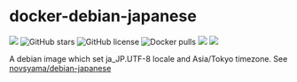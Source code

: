 # docker-debian-japanese
![](https://img.shields.io/travis/frost-tb-voo/docker-debian-japanese/stretch.svg?style=flat-square)
![GitHub stars](https://img.shields.io/github/stars/frost-tb-voo/docker-debian-japanese.svg?style=flat-square)
![GitHub license](https://img.shields.io/github/license/frost-tb-voo/docker-debian-japanese.svg?style=flat-square)
![Docker pulls](https://img.shields.io/docker/pulls/novsyama/debian-japanese.svg?style=flat-square)
[![](https://images.microbadger.com/badges/image/novsyama/debian-japanese:stretch.svg)](https://microbadger.com/images/novsyama/debian-japanese:stretch "Get your own image badge on microbadger.com")
[![](https://images.microbadger.com/badges/version/novsyama/debian-japanese:stretch.svg)](https://microbadger.com/images/novsyama/debian-japanese:stretch "Get your own version badge on microbadger.com")

A debian image which set ja_JP.UTF-8 locale and Asia/Tokyo timezone.
See [novsyama/debian-japanese](https://hub.docker.com/r/novsyama/debian-japanese/)

